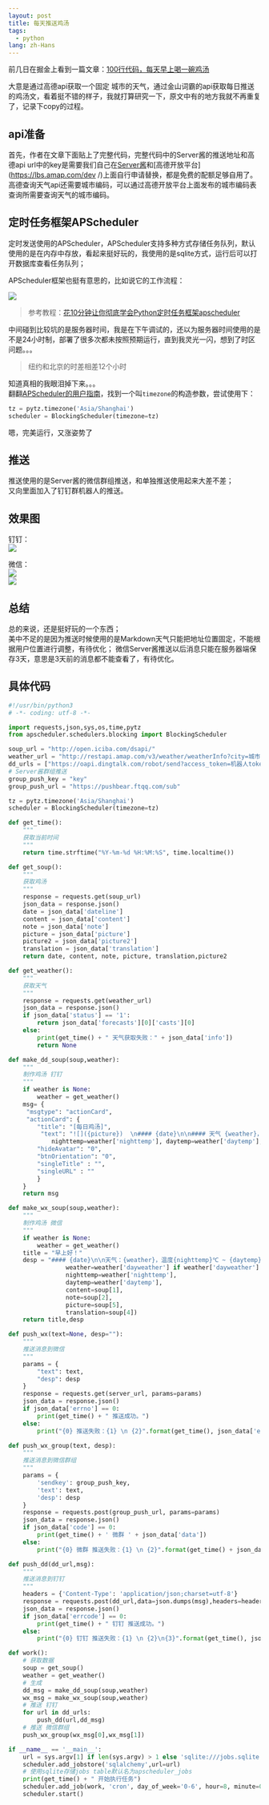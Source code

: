 ```yaml
---
layout: post
title: 每天推送鸡汤
tags:
  - python
lang: zh-Hans
---
```


<!--more-->

前几日在掘金上看到一篇文章：[100行代码，每天早上喝一碗鸡汤](https://juejin.im/post/5bb1dd23e51d456f087ba7c6)

大意是通过高德api获取一个固定    城市的天气，通过金山词霸的api获取每日推送的鸡汤文，看着挺不错的样子，我就打算研究一下，原文中有的地方我就不再重复了，记录下copy的过程。

## api准备

首先，作者在文章下面贴上了完整代码，完整代码中的Server酱的推送地址和高德api url中的key是需要我们自己在[Server酱](http://sc.ftqq.com/3.version)和[高德开放平台](https://lbs.amap.com/dev /)上面自行申请替换，都是免费的配额足够自用了。  
高德查询天气api还需要城市编码，可以通过高德开放平台上面发布的城市编码表查询所需要查询天气的城市编码。

## 定时任务框架APScheduler

定时发送使用的APScheduler，APScheduler支持多种方式存储任务队列，默认使用的是在内存中存放，看起来挺好玩的，我使用的是sqlite方式，运行后可以打开数据库查看任务队列；  

APScheduler框架也挺有意思的，比如说它的工作流程：

![](https://raw.githubusercontent.com/chen866/chen866.github.io/master/assets/images/2018-10-28-01.png)

> 参考教程：[花10分钟让你彻底学会Python定时任务框架apscheduler](https://www.jianshu.com/p/919a7627cafe)

中间碰到比较坑的是服务器时间，我是在下午调试的，还以为服务器时间使用的是不是24小时制，部署了很多次都未按照预期运行，直到我灵光一闪，想到了时区问题。。。

> 纽约和北京的时差相差12个小时

知道真相的我眼泪掉下来。。。  
翻翻[APScheduler的用户指南](https://apscheduler.readthedocs.io/en/latest/)，找到一个叫`timezone`的构造参数，尝试使用下：

```python
tz = pytz.timezone('Asia/Shanghai')
scheduler = BlockingScheduler(timezone=tz)
```

嗯，完美运行，又涨姿势了

## 推送

推送使用的是Server酱的微信群组推送，和单独推送使用起来大差不差；  
又向里面加入了钉钉群机器人的推送。

## 效果图

钉钉：  
![](https://raw.githubusercontent.com/chen866/chen866.github.io/master/assets/images/2018-10-28-02.png)

微信：  
![](https://raw.githubusercontent.com/chen866/chen866.github.io/master/assets/images/2018-10-28-04.png)  
![](https://raw.githubusercontent.com/chen866/chen866.github.io/master/assets/images/2018-10-28-03.png)

## 总结

总的来说，还是挺好玩的一个东西；  
美中不足的是因为推送时候使用的是Markdown天气只能把地址位置固定，不能根据用户位置进行调整，有待优化；
微信Server酱推送以后消息只能在服务器端保存3天，意思是3天前的消息都不能查看了，有待优化。

## 具体代码

```python
#!/usr/bin/python3
# -*- coding: utf-8 -*-

import requests,json,sys,os,time,pytz
from apscheduler.schedulers.blocking import BlockingScheduler

soup_url = "http://open.iciba.com/dsapi/"
weather_url = "http://restapi.amap.com/v3/weather/weatherInfo?city=城市编码&key=高德地图key&extensions=all"
dd_urls = ["https://oapi.dingtalk.com/robot/send?access_token=机器人token"]
# Server酱群组推送
group_push_key = "key"
group_push_url = "https://pushbear.ftqq.com/sub"

tz = pytz.timezone('Asia/Shanghai')
scheduler = BlockingScheduler(timezone=tz)

def get_time():
    """
    获取当前时间
    """
    return time.strftime("%Y-%m-%d %H:%M:%S", time.localtime())

def get_soup():
    """
    获取鸡汤
    """
    response = requests.get(soup_url)
    json_data = response.json()
    date = json_data['dateline']
    content = json_data['content']
    note = json_data['note']
    picture = json_data['picture']
    picture2 = json_data['picture2']
    translation = json_data['translation']
    return date, content, note, picture, translation,picture2

def get_weather():
    """
    获取天气
    """
    response = requests.get(weather_url)
    json_data = response.json()
    if json_data['status'] == '1':
        return json_data['forecasts'][0]['casts'][0]
    else:
        print(get_time() + " 天气获取失败：" + json_data['info'])
        return None

def make_dd_soup(soup,weather):
    """
    制作鸡汤 钉钉
    """
    if weather is None:
        weather = get_weather()
    msg= {
     "msgtype": "actionCard",
     "actionCard": {
        "title": "[每日鸡汤]",
         "text": "![]({picture})  \n#### {date}\n\n#### 天气 {weather}，温度{nighttemp}℃ ~ {daytemp}℃。\n\n*{content}*\n\n#### {note}\n\n{translation}\n\n######  \n".format(date=soup[0], weather=weather['dayweather'] if weather['dayweather'] == weather['nightweather'] else weather['dayweather'] + "转" + weather['nightweather'],
            nighttemp=weather['nighttemp'], daytemp=weather['daytemp'],content=soup[1],note=soup[2],picture=soup[5],translation=soup[4]),
        "hideAvatar": "0",
        "btnOrientation": "0",
        "singleTitle" : "",
        "singleURL" : ""
        }
    }
    return msg

def make_wx_soup(soup,weather):
    """
    制作鸡汤 微信
    """
    if weather is None:
        weather = get_weather()
    title = "早上好！"
    desp = "#### {date}\n\n天气：{weather}，温度{nighttemp}℃ ~ {daytemp}℃。\n\n*{content}*\n\n{note}\n\n![]({picture})\n\n{translation}".format(date=soup[0],
                weather=weather['dayweather'] if weather['dayweather'] == weather['nightweather'] else weather['dayweather'] + "转" + weather['nightweather'],
                nighttemp=weather['nighttemp'],
                daytemp=weather['daytemp'],
                content=soup[1],
                note=soup[2],
                picture=soup[5],
                translation=soup[4])
    return title,desp

def push_wx(text=None, desp=""):
    """
    推送消息到微信
    """
    params = {
        "text": text,
        "desp": desp
    }
    response = requests.get(server_url, params=params)
    json_data = response.json()
    if json_data['errno'] == 0:
        print(get_time() + " 推送成功。")
    else:
        print("{0} 推送失败：{1} \n {2}".format(get_time(), json_data['errno'], json_data['errmsg']))

def push_wx_group(text, desp):
    """
    推送消息到微信群组
    """
    params = {
        'sendkey': group_push_key,
        'text': text,
        'desp': desp
    }
    response = requests.post(group_push_url, params=params)
    json_data = response.json()
    if json_data['code'] == 0:
        print(get_time() + ' 微群 ' + json_data['data'])
    else:
        print("{0} 微群 推送失败：{1} \n {2}".format(get_time() + json_data['message'], json_data['data']))

def push_dd(dd_url,msg):
    """
    推送消息到钉钉
    """
    headers = {'Content-Type': 'application/json;charset=utf-8'}
    response = requests.post(dd_url,data=json.dumps(msg),headers=headers)
    json_data = response.json()
    if json_data['errcode'] == 0:
        print(get_time() + " 钉钉 推送成功。")
    else:
        print("{0} 钉钉 推送失败：{1} \n {2}\n{3}".format(get_time(), json_data['errcode'], json_data['errmsg']),dd_url)

def work():
    # 获取数据
    soup = get_soup()
    weather = get_weather()
    # 生成
    dd_msg = make_dd_soup(soup,weather)
    wx_msg = make_wx_soup(soup,weather)
    # 推送 钉钉
    for url in dd_urls:
        push_dd(url,dd_msg)
    # 推送 微信群组
    push_wx_group(wx_msg[0],wx_msg[1])

if __name__ == '__main__':
    url = sys.argv[1] if len(sys.argv) > 1 else 'sqlite:///jobs.sqlite'
    scheduler.add_jobstore('sqlalchemy',url=url) 
    # 使用sqlite存储jobs table默认名为apscheduler_jobs
    print(get_time() + " 开始执行任务")
    scheduler.add_job(work, 'cron', day_of_week='0-6', hour=8, minute=00, second=00,id='data_id')
    scheduler.start()

```
